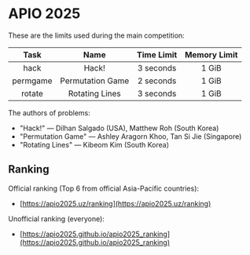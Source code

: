 # APIO 2025

These are the limits used during the main competition:

| Task | Name | Time Limit | Memory Limit |
| :----: | :----: | :----------: | :------------: |
| hack | Hack! | 3 seconds | 1 GiB |
| permgame | Permutation Game | 2 seconds | 1 GiB |
| rotate | Rotating Lines | 3 seconds | 1 GiB |

The authors of problems:

- "Hack!" &mdash; Dilhan Salgado (USA), Matthew Roh (South Korea)
- "Permutation Game" &mdash; Ashley Aragorn Khoo, Tan Si Jie (Singapore)
- "Rotating Lines" &mdash; Kibeom Kim (South Korea)

## Ranking

Official ranking (Top 6 from official Asia-Pacific countries):
* [https://apio2025.uz/ranking](https://apio2025.uz/ranking)

Unofficial ranking (everyone):
* [https://apio2025.github.io/apio2025_ranking](https://apio2025.github.io/apio2025_ranking)

